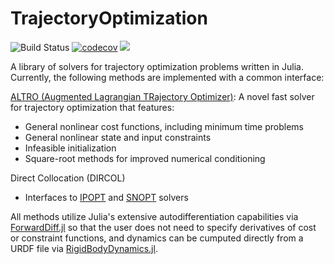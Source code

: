 # TrajectoryOptimization

![Build Status](https://travis-ci.org/RoboticExplorationLab/TrajectoryOptimization.jl.svg?branch=master)
[![codecov](https://codecov.io/gh/RoboticExplorationLab/TrajectoryOptimization.jl/branch/master/graph/badge.svg)](https://codecov.io/gh/RoboticExplorationLab/TrajectoryOptimization.jl)
[![](https://img.shields.io/badge/docs-dev-blue.svg)](https://RoboticExplorationLab.github.io/TrajectoryOptimization.jl/dev)

A library of solvers for trajectory optimization problems written in Julia. Currently, the following methods are implemented with a common interface:

[ALTRO (Augmented Lagrangian TRajectory Optimizer)](https://rexlab.stanford.edu/papers/altro-iros.pdf): A novel fast solver for trajectory optimization that features:
  * General nonlinear cost functions, including minimum time problems
  * General nonlinear state and input constraints
  * Infeasible initialization
  * Square-root methods for improved numerical conditioning

Direct Collocation (DIRCOL)
  * Interfaces to [IPOPT](https://github.com/coin-or/Ipopt) and [SNOPT](http://www.sbsi-sol-optimize.com/asp/sol_products_snopt_desc.htm) solvers

All methods utilize Julia's extensive autodifferentiation capabilities via [ForwardDiff.jl](http://www.juliadiff.org/ForwardDiff.jl/) so that the user does not need to specify derivatives of cost or constraint functions, and dynamics can be cumputed directly from a URDF file via [RigidBodyDynamics.jl](https://github.com/JuliaRobotics/RigidBodyDynamics.jl).
